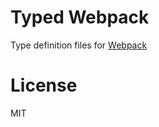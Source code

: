 # Typed Webpack

Type definition files for [Webpack](https://github.com/webpack/webpack)

# License 

MIT
